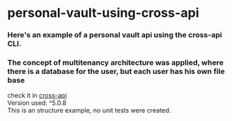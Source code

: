# personal-vault-using-cross-api

### Here's an example of a personal vault api using the cross-api CLI.
### The concept of multitenancy architecture was applied, where there is a database for the user, but each user has his own file base
check it in [cross-api](https://github.com/Mauro-Domingues/cross-api) <br>
Version used: ^5.0.8 <br>
This is an structure example, no unit tests were created.
